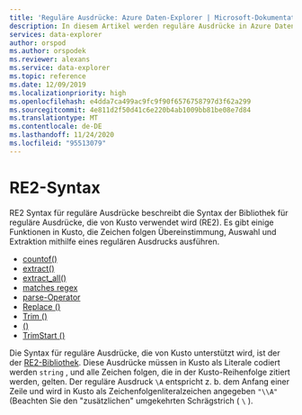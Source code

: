 ```yaml
---
title: 'Reguläre Ausdrücke: Azure Daten-Explorer | Microsoft-Dokumentation'
description: In diesem Artikel werden reguläre Ausdrücke in Azure Daten-Explorer beschrieben.
services: data-explorer
author: orspod
ms.author: orspodek
ms.reviewer: alexans
ms.service: data-explorer
ms.topic: reference
ms.date: 12/09/2019
ms.localizationpriority: high
ms.openlocfilehash: e4dda7ca499ac9fc9f90f6576758797d3f62a299
ms.sourcegitcommit: 4e811d2f50d41c6e220b4ab1009bb81be08e7d84
ms.translationtype: MT
ms.contentlocale: de-DE
ms.lasthandoff: 11/24/2020
ms.locfileid: "95513079"
---
```

# <a name="re2-syntax"></a>RE2-Syntax

RE2 Syntax für reguläre Ausdrücke beschreibt die Syntax der Bibliothek für reguläre Ausdrücke, die von Kusto verwendet wird (RE2).
Es gibt einige Funktionen in Kusto, die Zeichen folgen Übereinstimmung, Auswahl und Extraktion mithilfe eines regulären Ausdrucks ausführen.

- [countof()](countoffunction.md)
- [extract()](extractfunction.md)
- [extract_all()](extractallfunction.md)
- [matches regex](datatypes-string-operators.md)
- [parse-Operator](parseoperator.md)
- [Replace ()](replacefunction.md)
- [Trim ()](trimfunction.md)
- [()](trimendfunction.md)
- [TrimStart ()](trimstartfunction.md)

Die Syntax für reguläre Ausdrücke, die von Kusto unterstützt wird, ist der der [RE2-Bibliothek](https://github.com/google/re2/wiki/Syntax). Diese Ausdrücke müssen in Kusto als Literale codiert werden `string` , und alle Zeichen folgen, die in der Kusto-Reihenfolge zitiert werden, gelten. Der reguläre Ausdruck `\A` entspricht z. b. dem Anfang einer Zeile und wird in Kusto als Zeichenfolgenliteralzeichen angegeben `"\\A"` (Beachten Sie den "zusätzlichen" umgekehrten Schrägstrich ( `\` ).

